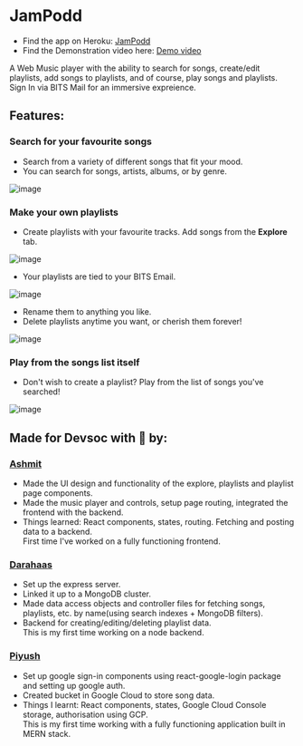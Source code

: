# JamPodd
* Find the app on Heroku: [JamPodd](https://jampodd.herokuapp.com) 
* Find the Demonstration video here: [Demo video](https://youtu.be/4avEy_a7yVY)

A Web Music player with the ability to search for songs, create/edit playlists, add songs to playlists, and of course, play songs and playlists. \
Sign In via BITS Mail for an immersive expreience.

## Features:
### Search for your favourite songs
- Search from a variety of different songs that fit your mood.
- You can search for songs, artists, albums, or by genre.

![image](https://i.imgur.com/BUOzwAMl.png)

### Make your own playlists 
- Create playlists with your favourite tracks. Add songs from the **Explore** tab.
    
![image](https://i.imgur.com/nB2FAVml.png)

- Your playlists are tied to your BITS Email.

![image](https://i.imgur.com/BIfbM4Wl.png)

- Rename them to anything you like. 
- Delete playlists anytime you want, or cherish them forever!

![image](https://i.imgur.com/MKJX3O6l.png)

### Play from the songs list itself
- Don't wish to create a playlist? Play from the list of songs you've searched!

![image](https://i.imgur.com/nB2FAVml.png)

## Made for Devsoc with 💙 by:
### [Ashmit](https://github.com/ashmitkx)
- Made the UI design and functionality of the explore, playlists and playlist page components.
- Made the music player and controls, setup page routing, integrated the frontend with the backend.
- Things learned: React components, states, routing. Fetching and posting data to a backend. \
First time I've worked on a fully functioning frontend.

### [Darahaas](https://github.com/darahaas15)
- Set up the express server.
- Linked it up to a MongoDB cluster.
- Made data access objects and controller files for fetching songs, playlists, etc. by name(using search indexes + MongoDB filters).
- Backend for creating/editing/deleting playlist data. \
This is my first time working on a node backend.

### [Piyush](https://github.com/git-pi-e)
- Set up google sign-in components using react-google-login package and setting up google auth.
- Created bucket in Google Cloud to store song data.
- Things I learnt: React components, states, Google Cloud Console storage, authorisation using GCP. \
This is my first time working with a fully functioning application built in MERN stack.
